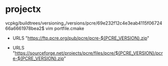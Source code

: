 # projectx

vcpkg/buildtrees/versioning_/versions/pcre/69e232f12c4e3eab4115f0672466a6661978bea2$ vim portfile.cmake

-    URLS "https://ftp.pcre.org/pub/pcre/pcre-${PCRE_VERSION}.zip"
+    URLS "https://sourceforge.net/projects/pcre/files/pcre/${PCRE_VERSION}/pcre-${PCRE_VERSION}.zip"